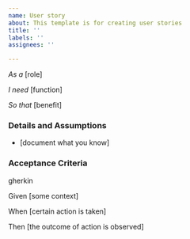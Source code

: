 ```yaml
---
name: User story
about: This template is for creating user stories
title: ''
labels: ''
assignees: ''

---
```


*As a* [role]  
 
*I need* [function]  
 
*So that* [benefit]  
   
 

### Details and Assumptions
 * [document what you know]
   
 

### Acceptance Criteria  
   
 
gherkin
 

Given [some context]
 
When [certain action is taken]
 
Then [the outcome of action is observed]
